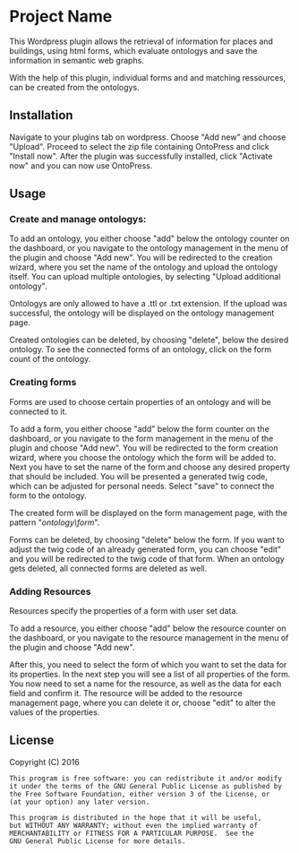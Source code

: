 # Project Name

This Wordpress plugin allows the retrieval of information for places and buildings,
using html forms, which  evaluate ontologys and save the information in semantic web graphs.

With the help of this plugin, individual forms and and matching ressources, can be created from the ontologys.

## Installation

Navigate to your plugins tab on wordpress. Choose "Add new" and choose "Upload".
Proceed to select the zip file containing OntoPress and click "Install now".
After the plugin was successfully installed, click "Activate now" and you can now use OntoPress.

## Usage

### Create and manage ontologys:
To add an ontology, you either choose "add" below the ontology counter on the dashboard,
or you navigate to the ontology management in the menu of the plugin and choose "Add new".
You will be redirected to the creation wizard, where you set the name of the ontology and upload the ontology itself.
You can upload multiple ontologies, by selecting "Upload additional ontology".

Ontologys are only allowed to have a .ttl or .txt extension.
If the upload was successful, the ontology will be displayed on the ontology management page.

Created ontologies can be deleted, by choosing "delete", below the desired ontology.
To see the connected forms of an ontology, click on the form count of the ontology.

### Creating forms

Forms are used to choose certain properties of an ontology and will be connected to it.

To add a form, you either choose "add" below the form counter on the dashboard,
or you navigate to the form management in the menu of the plugin and choose "Add new".
You will be redirected to the form creation wizard, where you choose the ontology which the form will be added to.
Next you have to set the name of the form and choose any desired property that should be included.
You will be presented a generated twig code, which can be adjusted for personal needs.
Select "save" to connect the form to the ontology.

The created form will be displayed on the form management page, with the pattern "*ontology\form*".

Forms can be deleted, by choosing "delete" below the form. If you want to adjust the twig code of an already
generated form, you can choose "edit" and you will be redirected to the twig code of that form.
When an ontology gets deleted, all connected forms are deleted as well.

### Adding Resources

Resources specify the properties of a form with user set data.

To add a resource, you either choose "add" below the resource counter on the dashboard,
or you navigate to the resource management in the menu of the plugin and choose "Add new".

After this, you need to select the form of which you want to set the data for its properties.
In the next step you will see a list of all properties of the form.
You now need to set a name for the resource, as well as the data for each field and confirm it.
The resource will be added to the resource management page, where you can delete it or,
choose "edit" to alter the values of the properties.


## License

 Copyright (C) 2016 

    This program is free software: you can redistribute it and/or modify
    it under the terms of the GNU General Public License as published by
    the Free Software Foundation, either version 3 of the License, or
    (at your option) any later version.

    This program is distributed in the hope that it will be useful,
    but WITHOUT ANY WARRANTY; without even the implied warranty of
    MERCHANTABILITY or FITNESS FOR A PARTICULAR PURPOSE.  See the
    GNU General Public License for more details.
